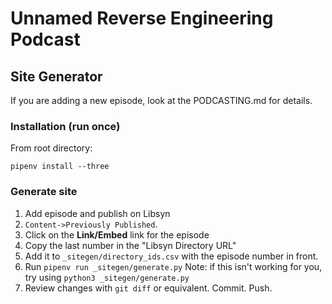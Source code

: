 # Unnamed Reverse Engineering Podcast

## Site Generator
If you are adding a new episode, look at the PODCASTING.md for details.

### Installation (run once)
From root directory:

`pipenv install --three`

### Generate site
1. Add episode and publish on Libsyn
1. `Content->Previously Published`.
1. Click on the **Link/Embed** link for the episode
1. Copy the last number in the "Libsyn Directory URL"
1. Add it to `_sitegen/directory_ids.csv` with the episode number in front.
1. Run `pipenv run _sitegen/generate.py` Note: if this isn't working for you, try using `python3 _sitegen/generate.py`
1. Review changes with `git diff` or equivalent. Commit. Push.
